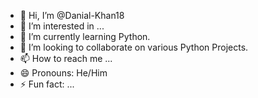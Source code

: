 - 👋 Hi, I’m @Danial-Khan18
- 👀 I’m interested in ...
- 🌱 I’m currently learning Python.
- 💞️ I’m looking to collaborate on various Python Projects.
- 📫 How to reach me ...
- 😄 Pronouns: He/Him
- ⚡ Fun fact: ...

<!---
Danial-Khan18/Danial-Khan18 is a ✨ special ✨ repository because its `README.md` (this file) appears on your GitHub profile.
You can click the Preview link to take a look at your changes.
--->
